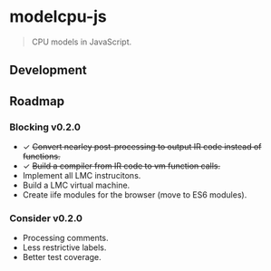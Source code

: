 # modelcpu-js

> CPU models in JavaScript.

## Development

## Roadmap

### Blocking v0.2.0

- ✓ ~~Convert nearley post-processing to output IR code instead of functions.~~
- ✓ ~~Build a compiler from IR code to vm function calls.~~
- Implement all LMC instrucitons.
- Build a LMC virtual machine.
- Create iife modules for the browser (move to ES6 modules).

### Consider v0.2.0

- Processing comments.
- Less restrictive labels.
- Better test coverage.
